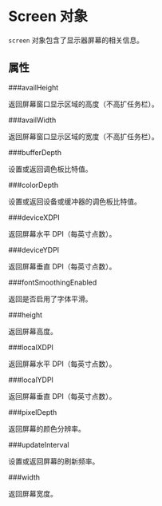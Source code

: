 Screen 对象
=========

`screen` 对象包含了显示器屏幕的相关信息。

属性
---

###availHeight

返回屏幕窗口显示区域的高度（不高扩任务栏）。

###availWidth

返回屏幕窗口显示区域的宽度（不高扩任务栏）。

###bufferDepth

设置或返回调色板比特值。

###colorDepth

设置或返回设备或缓冲器的调色板比特值。

###deviceXDPI

返回屏幕水平 DPI（每英寸点数）。

###deviceYDPI

返回屏幕垂直 DPI（每英寸点数）。

###fontSmoothingEnabled

返回是否启用了字体平滑。

###height

返回屏幕高度。

###localXDPI

返回屏幕水平 DPI（每英寸点数）。

###localYDPI

返回屏幕垂直 DPI（每英寸点数）。

###pixelDepth

返回屏幕的颜色分辨率。

###updateInterval

设置或返回屏幕的刷新频率。

###width

返回屏幕宽度。